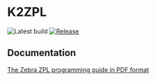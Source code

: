 # K2ZPL

![Latest build](https://github.com/itsmattking/k2zpl/actions/workflows/build-test.yaml/badge.svg)
[![Release](https://jitpack.io/v/sainsburys-tech/k2zpl.svg)](https://jitpack.io/sainsburys-tech/k2zpl)

## Documentation

[The Zebra ZPL programming guide in PDF format](https://www.zebra.com/content/dam/support-dam/en/documentation/unrestricted/guide/software/zpl-zbi2-pg-en.pdf)
